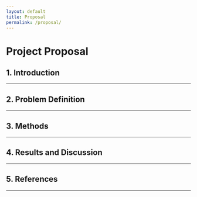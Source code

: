 ```yaml
---
layout: default
title: Proposal
permalink: /proposal/
---
```


# Project Proposal

## 1. Introduction


---

## 2. Problem Definition

---

## 3. Methods


---

## 4. Results and Discussion


---

## 5. References


---
